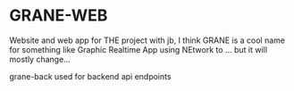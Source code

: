# GRANE-WEB

Website and web app for THE project with jb, I think GRANE is a cool name for something like Graphic Realtime App using NEtwork to ... but it will mostly change...

grane-back used for backend api endpoints

